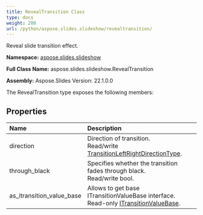 ```yaml
---
title: RevealTransition Class
type: docs
weight: 280
url: /python/aspose.slides.slideshow/revealtransition/
---
```


Reveal slide transition effect.

**Namespace:** [aspose.slides.slideshow](/python/aspose.slides.slideshow/)

**Full Class Name:** aspose.slides.slideshow.RevealTransition

**Assembly:**  Aspose.Slides Version: 22.1.0.0

The RevealTransition type exposes the following members:
## **Properties**
|**Name**|**Description**|
| :- | :- |
|direction|Direction of transition.<br/>            Read/write [TransitionLeftRightDirectionType](/python/aspose.slides.slideshow/transitionleftrightdirectiontype/).|
|through_black|Specifies whether the transition fades through black.<br/>            Read/write bool.|
|as_itransition_value_base|Allows to get base ITransitionValueBase interface.<br/>            Read-only [ITransitionValueBase](/python/aspose.slides.slideshow/itransitionvaluebase/).|
